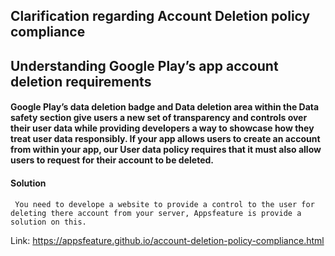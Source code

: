 ## Clarification regarding Account Deletion policy compliance


## Understanding Google Play’s app account deletion requirements


#### Google Play’s data deletion badge and Data deletion area within the Data safety section give users a new set of transparency and controls over their user data while providing developers a way to showcase how they treat user data responsibly. If your app allows users to create an account from within your app, our User data policy requires that  it must also allow users to request for their account to be deleted.

#### Solution
     You need to develope a website to provide a control to the user for deleting there account from your server, Appsfeature is provide a solution on this.

Link: https://appsfeature.github.io/account-deletion-policy-compliance.html
